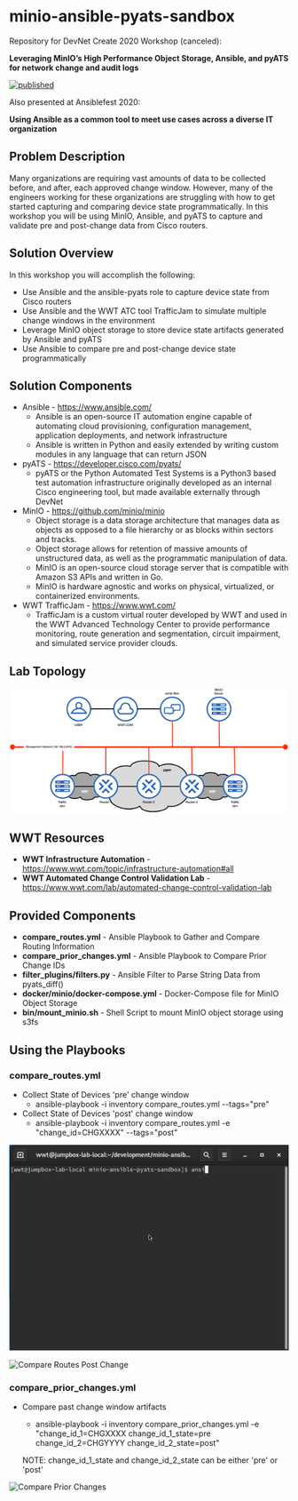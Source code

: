 # minio-ansible-pyats-sandbox

Repository for DevNet Create 2020 Workshop (canceled):

**Leveraging MinIO’s High Performance Object Storage, Ansible, and pyATS for network change and audit logs**

[![published](https://static.production.devnetcloud.com/codeexchange/assets/images/devnet-published.svg)](https://developer.cisco.com/codeexchange/github/repo/nsthompson/minio-ansible-pyats-sandbox)

Also presented at Ansiblefest 2020:

**Using Ansible as a common tool to meet use cases across a diverse IT organization**

## Problem Description

Many organizations are requiring vast amounts of data to be collected before, and after, each approved change window.  However, many of the engineers working for these organizations are struggling with how to get started capturing and comparing device state programmatically. In this workshop you will be using MinIO, Ansible, and pyATS to capture and validate pre and post-change data from Cisco routers.

## Solution Overview

In this workshop you will accomplish the following:

* Use Ansible and the ansible-pyats role to capture device state from Cisco routers
* Use Ansible and the WWT ATC tool TrafficJam to simulate multiple change windows in the environment
* Leverage MinIO object storage to store device state artifacts generated by Ansible and pyATS
* Use Ansible to compare pre and post-change device state programmatically

## Solution Components

* Ansible - <https://www.ansible.com/>
  * Ansible is an open-source IT automation engine capable of automating cloud provisioning, configuration management, application deployments, and network infrastructure
  * Ansible is written in Python and easily extended by writing custom modules in any language that can return JSON
* pyATS - <https://developer.cisco.com/pyats/>
  * pyATS or the Python Automated Test Systems is a Python3 based test automation infrastructure originally developed as an internal Cisco engineering tool, but made available externally through DevNet
* MinIO - <https://github.com/minio/minio>
  * Object storage is a data storage architecture that manages data as objects as opposed to a file hierarchy or as blocks within sectors and tracks.
  * Object storage allows for retention of massive amounts of unstructured data, as well as the programmatic manipulation of data.
  * MinIO is an open-source cloud storage server that is compatible with Amazon S3 APIs and written in Go.
  * MinIO is hardware agnostic and works on physical, virtualized, or containerized environments.
* WWT TrafficJam - <https://www.wwt.com/>
  * TrafficJam is a custom virtual router developed by WWT and used in the WWT Advanced Technology Center to provide performance monitoring, route generation and segmentation, circuit impairment, and simulated service provider clouds.

## Lab Topology

![Lab Topology](./documentation/images/LabTopology.png)

## WWT Resources

* **WWT Infrastructure Automation** - <https://www.wwt.com/topic/infrastructure-automation#all>
* **WWT Automated Change Control Validation Lab** - <https://www.wwt.com/lab/automated-change-control-validation-lab>

## Provided Components

* **compare_routes.yml** - Ansible Playbook to Gather and Compare Routing Information
* **compare_prior_changes.yml** - Ansible Playbook to Compare Prior Change IDs
* **filter_plugins/filters.py** - Ansible Filter to Parse String Data from pyats_diff()
* **docker/minio/docker-compose.yml** - Docker-Compose file for MinIO Object Storage
* **bin/mount_minio.sh** - Shell Script to mount MinIO object storage using s3fs

## Using the Playbooks

### compare_routes.yml

* Collect State of Devices 'pre' change window
  * ansible-playbook -i inventory compare_routes.yml --tags="pre"
* Collect State of Devices 'post' change window
  * ansible-playbook -i inventory compare_routes.yml -e "change_id=CHGXXXX" --tags="post"

![Compare Routes](./documentation/images/compare_routes.gif)

![Compare Routes Post Change](./documentation/images/post_change.gif)

### compare_prior_changes.yml

* Compare past change window artifacts
  * ansible-playbook -i inventory compare_prior_changes.yml -e "change_id_1=CHGXXXX change_id_1_state=pre change_id_2=CHGYYYY change_id_2_state=post"

  NOTE: change_id_1_state and change_id_2_state can be either 'pre' or 'post'

![Compare Prior Changes](./documentation/images/compare_past_changes.gif)
